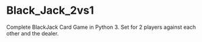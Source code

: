 # Black_Jack_2vs1
Complete BlackJack Card Game in Python 3.
Set for 2 players against each other and the dealer. 
